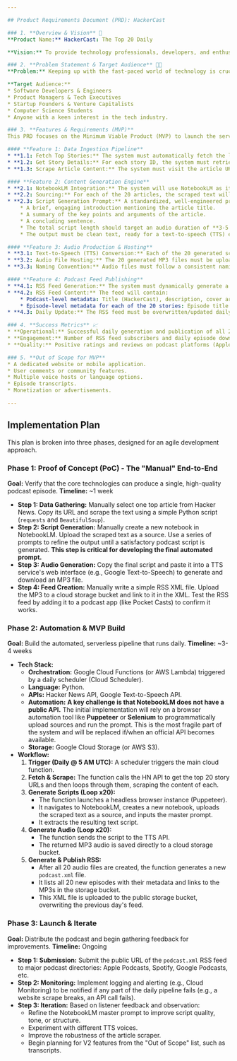 ```yaml
---

## Product Requirements Document (PRD): HackerCast

### 1. **Overview & Vision** 🎯
**Product Name:** HackerCast: The Top 20 Daily

**Vision:** To provide technology professionals, developers, and enthusiasts with a convenient, audio-first way to stay informed about the most important conversations and articles trending on Hacker News. We transform the day's top 20 stories into a bite-sized daily podcast, making it easy to catch up during commutes, workouts, or any screen-free time.

### 2. **Problem Statement & Target Audience** 🧑‍💻
**Problem:** Keeping up with the fast-paced world of technology is crucial but time-consuming. Hacker News is a primary source for what's new and important, but it requires active reading and sifting through comment threads. Busy professionals often lack the dedicated screen time to do this effectively every day.

**Target Audience:**
* Software Developers & Engineers
* Product Managers & Tech Executives
* Startup Founders & Venture Capitalists
* Computer Science Students
* Anyone with a keen interest in the tech industry.

### 3. **Features & Requirements (MVP)**
This PRD focuses on the Minimum Viable Product (MVP) to launch the service quickly.

#### **Feature 1: Data Ingestion Pipeline**
* **1.1: Fetch Top Stories:** The system must automatically fetch the list of the top 20 story IDs from the official Hacker News (HN) API at a scheduled time each day.
* **1.2: Get Story Details:** For each story ID, the system must retrieve the article's URL, title, and score.
* **1.3: Scrape Article Content:** The system must visit the article URL and scrape the core text content, stripping out ads, navigation bars, and other non-essential elements. This must be resilient to different website layouts.

#### **Feature 2: Content Generation Engine**
* **2.1: NotebookLM Integration:** The system will use NotebookLM as its core summarization and script-writing engine.
* **2.2: Sourcing:** For each of the 20 articles, the scraped text will be provided as a source to NotebookLM.
* **2.3: Script Generation Prompt:** A standardized, well-engineered prompt will be used to instruct NotebookLM to generate a conversational podcast script. The prompt will request:
    * A brief, engaging introduction mentioning the article title.
    * A summary of the key points and arguments of the article.
    * A concluding sentence.
    * The total script length should target an audio duration of **3-5 minutes**.
    * The output must be clean text, ready for a text-to-speech (TTS) engine.

#### **Feature 3: Audio Production & Hosting**
* **3.1: Text-to-Speech (TTS) Conversion:** Each of the 20 generated scripts will be converted into high-quality audio files (MP3 format) using a modern TTS API (e.g., Google's WaveNet or a similar service). A consistent, clear, and engaging voice will be selected.
* **3.2: Audio File Hosting:** The 20 generated MP3 files must be uploaded to a publicly accessible cloud storage solution (e.g., Google Cloud Storage or AWS S3).
* **3.3: Naming Convention:** Audio files must follow a consistent naming convention for easy reference (e.g., `YYYY-MM-DD-HN-rank-story-title.mp3`).

#### **Feature 4: Podcast Feed Publishing**
* **4.1: RSS Feed Generation:** The system must dynamically generate a standard RSS 2.0 XML file formatted for podcast directories.
* **4.2: RSS Feed Content:** The feed will contain:
    * Podcast-level metadata: Title (HackerCast), description, cover art, language.
    * Episode-level metadata for each of the 20 stories: Episode title (from the article title), publication date, a short description (summary), and a direct URL to the hosted MP3 file.
* **4.3: Daily Update:** The RSS feed must be overwritten/updated daily with the latest 20 episodes.

### 4. **Success Metrics** 📈
* **Operational:** Successful daily generation and publication of all 20 episodes with >99% uptime.
* **Engagement:** Number of RSS feed subscribers and daily episode downloads.
* **Quality:** Positive ratings and reviews on podcast platforms (Apple Podcasts, Spotify, etc.).

### 5. **Out of Scope for MVP**
* A dedicated website or mobile application.
* User comments or community features.
* Multiple voice hosts or language options.
* Episode transcripts.
* Monetization or advertisements.

---
```


## Implementation Plan

This plan is broken into three phases, designed for an agile development approach.

### **Phase 1: Proof of Concept (PoC) - The "Manual" End-to-End**
**Goal:** Verify that the core technologies can produce a single, high-quality podcast episode.
**Timeline:** ~1 week

* **Step 1: Data Gathering:** Manually select one top article from Hacker News. Copy its URL and scrape the text using a simple Python script (`requests` and `BeautifulSoup`).
* **Step 2: Script Generation:** Manually create a new notebook in NotebookLM. Upload the scraped text as a source. Use a series of prompts to refine the output until a satisfactory podcast script is generated. **This step is critical for developing the final automated prompt.**
* **Step 3: Audio Generation:** Copy the final script and paste it into a TTS service's web interface (e.g., Google Text-to-Speech) to generate and download an MP3 file.
* **Step 4: Feed Creation:** Manually write a simple RSS XML file. Upload the MP3 to a cloud storage bucket and link to it in the XML. Test the RSS feed by adding it to a podcast app (like Pocket Casts) to confirm it works.

### **Phase 2: Automation & MVP Build**
**Goal:** Build the automated, serverless pipeline that runs daily.
**Timeline:** ~3-4 weeks

* **Tech Stack:**
    * **Orchestration:** Google Cloud Functions (or AWS Lambda) triggered by a daily scheduler (Cloud Scheduler).
    * **Language:** Python.
    * **APIs:** Hacker News API, Google Text-to-Speech API.
    * **Automation:** **A key challenge is that NotebookLM does not have a public API.** The initial implementation will rely on a browser automation tool like **Puppeteer** or **Selenium** to programmatically upload sources and run the prompt. This is the most fragile part of the system and will be replaced if/when an official API becomes available.
    * **Storage:** Google Cloud Storage (or AWS S3).
* **Workflow:**
    1.  **Trigger (Daily @ 5 AM UTC):** A scheduler triggers the main cloud function.
    2.  **Fetch & Scrape:** The function calls the HN API to get the top 20 story URLs and then loops through them, scraping the content of each.
    3.  **Generate Scripts (Loop x20):**
        * The function launches a headless browser instance (Puppeteer).
        * It navigates to NotebookLM, creates a new notebook, uploads the scraped text as a source, and inputs the master prompt.
        * It extracts the resulting text script.
    4.  **Generate Audio (Loop x20):**
        * The function sends the script to the TTS API.
        * The returned MP3 audio is saved directly to a cloud storage bucket.
    5.  **Generate & Publish RSS:**
        * After all 20 audio files are created, the function generates a new `podcast.xml` file.
        * It lists all 20 new episodes with their metadata and links to the MP3s in the storage bucket.
        * This XML file is uploaded to the public storage bucket, overwriting the previous day's feed.

### **Phase 3: Launch & Iterate**
**Goal:** Distribute the podcast and begin gathering feedback for improvements.
**Timeline:** Ongoing

* **Step 1: Submission:** Submit the public URL of the `podcast.xml` RSS feed to major podcast directories: Apple Podcasts, Spotify, Google Podcasts, etc.
* **Step 2: Monitoring:** Implement logging and alerting (e.g., Cloud Monitoring) to be notified if any part of the daily pipeline fails (e.g., a website scrape breaks, an API call fails).
* **Step 3: Iteration:** Based on listener feedback and observation:
    * Refine the NotebookLM master prompt to improve script quality, tone, or structure.
    * Experiment with different TTS voices.
    * Improve the robustness of the article scraper.
    * Begin planning for V2 features from the "Out of Scope" list, such as transcripts.